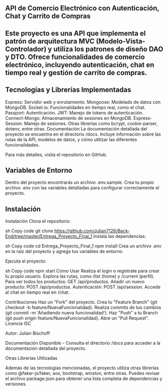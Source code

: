 ## API de Comercio Electrónico con Autenticación, Chat y Carrito de Compras
## Este proyecto es una API que implementa el patrón de arquitectura MVC (Modelo-Vista-Controlador) y utiliza los patrones de diseño DAO y DTO. Ofrece funcionalidades de comercio electrónico, incluyendo autenticación, chat en tiempo real y gestión de carrito de compras.

 ## Tecnologías y Librerías Implementadas
Express: Servidor web y enrutamiento.
Mongoose: Modelado de datos con MongoDB.
Socket.io: Funcionalidades en tiempo real, como el chat.
Passport: Autenticación.
JWT: Manejo de tokens de autenticación.
Connect-Mongo: Almacenamiento de sesiones en MongoDB.
Express-Session: Manejo de sesiones.
Otras librerías como bcrypt, cookie-parser, dotenv, entre otras.
Documentación
La documentación detallada del proyecto se encuentra en el directorio /docs. Incluye información sobre las rutas de la API, modelos de datos, y cómo utilizar las diferentes funcionalidades.

Para más detalles, visita el repositorio en GitHub.

## Variables de Entorno
Dentro del proyecto encontrarás un archivo .env.sample. Crea tu propio archivo .env con las variables detalladas para configurar correctamente el proyecto.


## Instalación

Instalación
Clona el repositorio:

sh
Copy code
git clone https://github.com/Julian7126/Back-End/tree/master/Entrega_Proyecto_Final_1
Instala las dependencias:

sh
Copy code
cd Entrega_Proyecto_Final_1
npm install
Crea un archivo .env en la raíz del proyecto y agrega tus variables de entorno.

Ejecuta el proyecto:

sh
Copy code
npm start
Cómo Usar
Realiza el login o regístrate para crear tu propio usuario.
Explora las rutas, como /list (home) y /current (perfil).
Para ver todos los productos: GET /api/productos.
Añadir un nuevo producto: POST /api/productos.
Autenticación: POST /api/session.
Accede al chat en tiempo real en /chat.




Contribuciones
Haz un "Fork" del proyecto.
Crea tu "Feature Branch" (git checkout -b feature/NuevaFuncionalidad).
Realiza commits de tus cambios (git commit -m 'Añadiendo nueva funcionalidad').
Haz "Push" a tu Branch (git push origin feature/NuevaFuncionalidad).
Abre un "Pull Request".
Licencia
ISC

Autor: Julian Bischoff

Documentación Disponible - Consulta el directorio /docs para acceder a la documentación detallada del proyecto.

Otras Librerías Utilizadas

Además de las tecnologías mencionadas, el proyecto utiliza otras librerías como @faker-js/faker, aos, bootstrap, winston, entre otras. Puedes revisar el archivo package.json para obtener una lista completa de dependencias y versiones.
